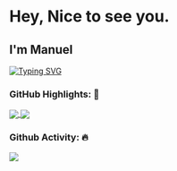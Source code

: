 <h1>Hey, Nice to see you.</h1>

## I'm Manuel


[![Typing SVG](https://readme-typing-svg.herokuapp.com?vCenter=true&width=500&lines=Computer+Science+Student,+Programmer)](https://git.io/typing-svg)



### GitHub Highlights: :blossom:
<a href="">
  <img align="center" src="https://github-readme-stats.vercel.app/api/top-langs/?username=ManuelLerchner&langs_count=8&layout=compact&theme=material-palenight&hide=html,Tcl" />
</a>
<a href="">
  <img align="center" src="http://github-readme-streak-stats.herokuapp.com?user=ManuelLerchner&theme=material-palenight"/>
</a>

### Github Activity: 🔥 
<img align="center" src="https://activity-graph.herokuapp.com/graph?username=ManuelLerchner&theme=dracula&color=B994E6&bg_color=2B2D3D" />


